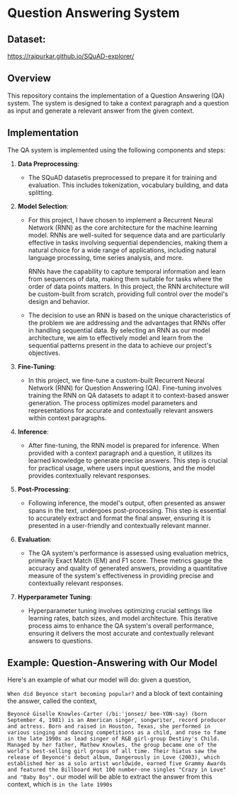# Question Answering System

## Dataset:
https://rajpurkar.github.io/SQuAD-explorer/

## Overview

This repository contains the implementation of a Question Answering (QA) system. The system is designed to take a context paragraph and a question as input and generate a relevant answer from the given context.

## Implementation

The QA system is implemented using the following components and steps:

1. **Data Preprocessing**:
   - The SQuAD datasetis preprocessed to prepare it for training and evaluation. This includes tokenization, vocabulary building, and data splitting.

2. **Model Selection**:
   - For this project, I have chosen to implement a Recurrent Neural Network (RNN) as the core architecture for the machine learning model. RNNs are well-suited for sequence data and are particularly effective in tasks involving sequential dependencies, making them a natural choice for a wide range of applications, including natural language processing, time series analysis, and more.

     RNNs have the capability to capture temporal information and learn from sequences of data, making them suitable for tasks where the order of data points matters. In this project, the RNN architecture will be custom-built from scratch, providing full control over the model's design and behavior.

   - The decision to use an RNN is based on the unique characteristics of the problem we are addressing and the advantages that RNNs offer in handling sequential data. By selecting an RNN as our model architecture, we aim to effectively model and learn from the sequential patterns present in the data to achieve our project's objectives.


3. **Fine-Tuning**:
   - In this project, we fine-tune a custom-built Recurrent Neural Network (RNN) for Question Answering (QA). Fine-tuning involves training the RNN on QA datasets to adapt it to context-based answer generation. The process optimizes model parameters and representations for accurate and contextually relevant answers within context paragraphs.

4. **Inference**:
   - After fine-tuning, the RNN model is prepared for inference. When provided with a context paragraph and a question, it utilizes its learned knowledge to generate precise answers. This step is crucial for practical usage, where users input questions, and the model provides contextually relevant responses.

5. **Post-Processing**:
   - Following inference, the model's output, often presented as answer spans in the text, undergoes post-processing. This step is essential to accurately extract and format the final answer, ensuring it is presented in a user-friendly and contextually relevant manner.

6. **Evaluation**:
   - The QA system's performance is assessed using evaluation metrics, primarily Exact Match (EM) and F1 score. These metrics gauge the accuracy and quality of generated answers, providing a quantitative measure of the system's effectiveness in providing precise and contextually relevant responses.

7. **Hyperparameter Tuning**:
   - Hyperparameter tuning involves optimizing crucial settings like learning rates, batch sizes, and model architecture. This iterative process aims to enhance the QA system's overall performance, ensuring it delivers the most accurate and contextually relevant answers to questions.

## Example: Question-Answering with Our Model
Here's an example of what our model will do: given a question,

`When did Beyonce start becoming popular?`
and a block of text containing the answer, called the context,

```Beyoncé Giselle Knowles-Carter (/biːˈjɒnseɪ/ bee-YON-say) (born September 4, 1981) is an American singer, songwriter, record producer and actress. Born and raised in Houston, Texas, she performed in various singing and dancing competitions as a child, and rose to fame in the late 1990s as lead singer of R&B girl-group Destiny's Child. Managed by her father, Mathew Knowles, the group became one of the world's best-selling girl groups of all time. Their hiatus saw the release of Beyoncé's debut album, Dangerously in Love (2003), which established her as a solo artist worldwide, earned five Grammy Awards and featured the Billboard Hot 100 number-one singles "Crazy in Love" and "Baby Boy".```
our model will be able to extract the answer from this context, which is `in the late 1990s` 